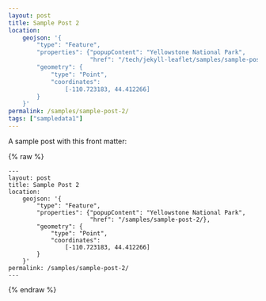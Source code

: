 ```yaml
---
layout: post
title: Sample Post 2
location:
    geojson: '{
        "type": "Feature",
        "properties": {"popupContent": "Yellowstone National Park",
                       "href": "/tech/jekyll-leaflet/samples/sample-post-2/"},
        "geometry": {
            "type": "Point",
            "coordinates":
                [-110.723183, 44.412266]
        }
    }'
permalink: /samples/sample-post-2/
tags: ["sampledata1"]
---
```


A sample post with this front matter:

{% raw %}
```
---
layout: post
title: Sample Post 2
location:
    geojson: '{
        "type": "Feature",
        "properties": {"popupContent": "Yellowstone National Park",
                       "href": "/samples/sample-post-2/},
        "geometry": {
            "type": "Point",
            "coordinates":
                [-110.723183, 44.412266]
        }
    }'
permalink: /samples/sample-post-2/
---
```
{% endraw %}
